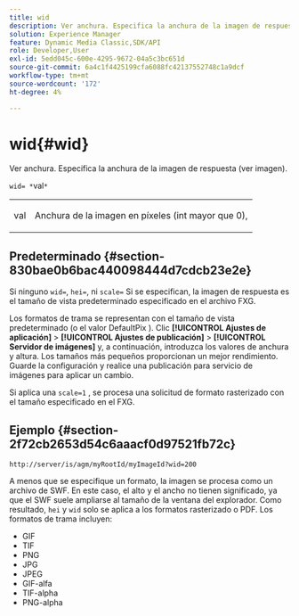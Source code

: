 ```yaml
---
title: wid
description: Ver anchura. Especifica la anchura de la imagen de respuesta (ver imagen).
solution: Experience Manager
feature: Dynamic Media Classic,SDK/API
role: Developer,User
exl-id: 5edd045c-600e-4295-9672-04a5c3bc651d
source-git-commit: 6a4c1f4425199cfa6088fc42137552748c1a9dcf
workflow-type: tm+mt
source-wordcount: '172'
ht-degree: 4%

---
```


# wid{#wid}

Ver anchura. Especifica la anchura de la imagen de respuesta (ver imagen).

`wid= *`val`*`

<table id="simpletable_8229FEFB366F4A799C206FD3E3C601BA"> 
 <tr class="strow"> 
  <td class="stentry"> <p><span class="codeph"> <span class="varname"> val</span></span> </p> </td> 
  <td class="stentry"> <p>Anchura de la imagen en píxeles (int mayor que 0), </p></td> 
 </tr> 
</table>

## Predeterminado {#section-830bae0b6bac440098444d7cdcb23e2e}

Si ninguno `wid=`, `hei=`, ni `scale=` Si se especifican, la imagen de respuesta es el tamaño de vista predeterminado especificado en el archivo FXG.

Los formatos de trama se representan con el tamaño de vista predeterminado (o el valor DefaultPix ). Clic **[!UICONTROL Ajustes de aplicación]** > **[!UICONTROL Ajustes de publicación]** > **[!UICONTROL Servidor de imágenes]** y, a continuación, introduzca los valores de anchura y altura. Los tamaños más pequeños proporcionan un mejor rendimiento. Guarde la configuración y realice una publicación para servicio de imágenes para aplicar un cambio.

Si aplica una `scale=1` , se procesa una solicitud de formato rasterizado con el tamaño especificado en el FXG.

## Ejemplo {#section-2f72cb2653d54c6aaacf0d97521fb72c}

`http://server/is/agm/myRootId/myImageId?wid=200`

A menos que se especifique un formato, la imagen se procesa como un archivo de SWF. En este caso, el alto y el ancho no tienen significado, ya que el SWF suele ampliarse al tamaño de la ventana del explorador. Como resultado, `hei` y `wid` solo se aplica a los formatos rasterizado o PDF. Los formatos de trama incluyen:

* GIF
* TIF
* PNG
* JPG
* JPEG
* GIF-alfa
* TIF-alpha
* PNG-alpha
